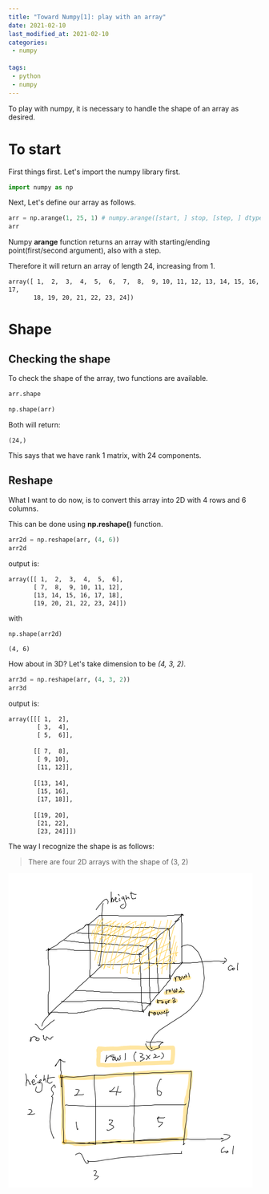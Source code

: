 ```yaml
---
title: "Toward Numpy[1]: play with an array"
date: 2021-02-10
last_modified_at: 2021-02-10
categories:
 - numpy 

tags:
 - python
 - numpy
---
```


To play with numpy, it is necessary to handle the shape of an array as desired.

# To start

First things first. Let's import the numpy library first.

```python
import numpy as np
```

Next, Let's define our array as follows.

```python
arr = np.arange(1, 25, 1) # numpy.arange([start, ] stop, [step, ] dtype=None)
arr
```

Numpy **arange** function returns an array with starting/ending point(first/second argument), also with a step. 

Therefore it will return an array of length 24, increasing from 1. 

```
array([ 1,  2,  3,  4,  5,  6,  7,  8,  9, 10, 11, 12, 13, 14, 15, 16, 17,
       18, 19, 20, 21, 22, 23, 24])
```



# Shape

## Checking the shape

To check the shape of the array, two functions are available.

```python
arr.shape
```

```python
np.shape(arr)
```

Both will return:

```
(24,)
```

This says that we have rank 1 matrix, with 24 components.

## Reshape

What I want to do now, is to convert this array into 2D with 4 rows and 6 columns.

This can be done using **np.reshape()** function.

```python
arr2d = np.reshape(arr, (4, 6))
arr2d
```

output is:

```
array([[ 1,  2,  3,  4,  5,  6],
       [ 7,  8,  9, 10, 11, 12],
       [13, 14, 15, 16, 17, 18],
       [19, 20, 21, 22, 23, 24]])
```

with

```python
np.shape(arr2d)
```

```
(4, 6)
```



How about in 3D? Let's take dimension to be *(4, 3, 2)*.

```python
arr3d = np.reshape(arr, (4, 3, 2))
arr3d
```

output is:

```
array([[[ 1,  2],
        [ 3,  4],
        [ 5,  6]],

       [[ 7,  8],
        [ 9, 10],
        [11, 12]],

       [[13, 14],
        [15, 16],
        [17, 18]],

       [[19, 20],
        [21, 22],
        [23, 24]]])
```



The way I recognize the shape is as follows:

> There are four 2D arrays with the shape of (3, 2)

![numpy1-1](../../assets/images/numpy/2021-01-25-numpy1-1.png)





